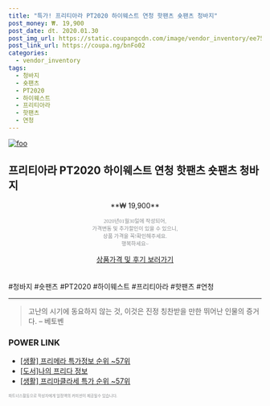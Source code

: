 ```yaml
--- 
title: "특가! 프리티아라 PT2020 하이웨스트 연청 핫팬츠 숏팬츠 청바지" 
post_money: ₩. 19,900 
post_date: dt. 2020.01.30 
post_img_url: https://static.coupangcdn.com/image/vendor_inventory/ee75/00847eb7df6bf21e49577f8fb62c853e5525c446e976561578fafddbabc7.jpg 
post_link_url: https://coupa.ng/bnFo02 
categories: 
  - vendor_inventory 
tags: 
  - 청바지 
  - 숏팬츠 
  - PT2020 
  - 하이웨스트 
  - 프리티아라 
  - 핫팬츠 
  - 연청 
--- 
```

[![foo](https://static.coupangcdn.com/image/vendor_inventory/ee75/00847eb7df6bf21e49577f8fb62c853e5525c446e976561578fafddbabc7.jpg)](https://coupa.ng/bnFo02) 

## 프리티아라 PT2020 하이웨스트 연청 핫팬츠 숏팬츠 청바지 
<p style="text-align: center;">**₩ 19,900**</p> 
<p style="text-align: center;"><span style="color: #898c8f; font-family: Georgia,Times,serif; font-size: 0.75em;">2020년01월30일에 작성되어, <br>가격변동 및 추가할인이 있을 수 있으니,<br> 상품 가격을 꼭!확인해주세요.<br>행복하세요~</span> 
</p>	 
<div markdown="0" style="text-align: center;"><a href="https://coupa.ng/bnFo02" class="btn btn--success">상품가격 및 후기 보러가기</a></div> 
<br><br> 
  #청바지 #숏팬츠 #PT2020 #하이웨스트 #프리티아라 #핫팬츠 #연청 
<hr> 

> 고난의 시기에 동요하지 않는 것, 이것은 진정 칭찬받을 만한 뛰어난 인물의 증거다. – 베토벤 


### POWER LINK

* <a href="https://blog.naver.com/sakai111/221778656710" target="_blank"> [생활] 프리메라 특가정보 순위 ~57위</a>
* <a href="https://blog.naver.com/sakai111/221771231824" target="_blank">[도서]나의 프리다 정보</a>
* <a href="https://blog.naver.com/sakai111/221789630251" target="_blank"> [생활] 프리마클라세 특가 순위 ~57위</a>

<span style="color: #898c8f; font-family: Georgia,Times,serif; font-size: 0.55em;">파트너스활동으로 작성자에게 일정액의 커미션이 제공될수 있습니다.</span> 

